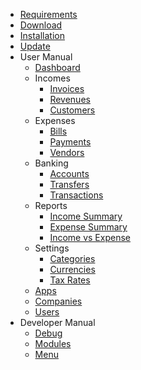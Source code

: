 * [Requirements](requirements)
* [Download](download)
* [Installation](installation)
* [Update](update)
* User Manual
	* [Dashboard](user-manual/dashboard)
	* Incomes
		* [Invoices](user-manual/incomes/invoices)
		* [Revenues](user-manual/incomes/revenues)
		* [Customers](user-manual/incomes/customers)
	* Expenses
		* [Bills](user-manual/expenses/bills)
		* [Payments](user-manual/expenses/payments)
		* [Vendors](user-manual/expenses/vendors)
	* Banking
		* [Accounts](user-manual/banking/accounts)
		* [Transfers](user-manual/banking/transfers)
		* [Transactions](user-manual/banking/transactions)
	* Reports
		* [Income Summary](user-manual/reports/income-summary)
		* [Expense Summary](user-manual/reports/expense-summary)
		* [Income vs Expense](user-manual/reports/income-vs-expense)
	* Settings
		* [Categories](user-manual/settings/categories)
		* [Currencies](user-manual/settings/currencies)
		* [Tax Rates](user-manual/settings/taxes)
	* [Apps](user-manual/apps)
	* [Companies](user-manual/companies)
	* [Users](user-manual/auth/users)
* Developer Manual
    * [Debug](developer-manual/debug)
    * [Modules](developer-manual/modules)
    * [Menu](developer-manual/menu)